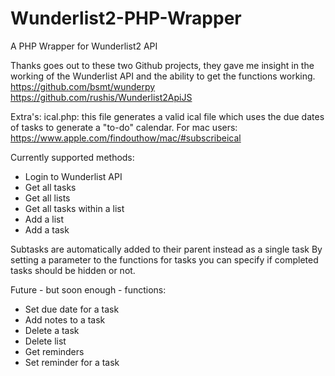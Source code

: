 Wunderlist2-PHP-Wrapper
=======================

A PHP Wrapper for Wunderlist2 API

Thanks goes out to these two Github projects, they gave me insight in the working of the Wunderlist API and the ability to get the functions working.
https://github.com/bsmt/wunderpy
https://github.com/rushis/Wunderlist2ApiJS

Extra's:
ical.php: this file generates a valid ical file which uses the due dates of tasks to generate a "to-do" calendar. For mac users: https://www.apple.com/findouthow/mac/#subscribeical

Currently supported methods:
- Login to Wunderlist API
- Get all tasks
- Get all lists
- Get all tasks within a list
- Add a list
- Add a task

Subtasks are automatically added to their parent instead as a single task
By setting a parameter to the functions for tasks you can specify if completed tasks should be hidden or not.


Future - but soon enough - functions:
- Set due date for a task
- Add notes to a task
- Delete a task
- Delete list
- Get reminders
- Set reminder for a task
